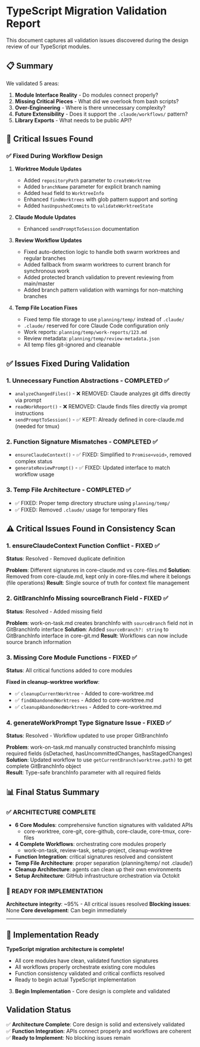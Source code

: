 # TypeScript Migration Validation Report

This document captures all validation issues discovered during the design review of our TypeScript modules.

## 📋 Summary

We validated 5 areas:
1. **Module Interface Reality** - Do modules connect properly?
2. **Missing Critical Pieces** - What did we overlook from bash scripts?
3. **Over-Engineering** - Where is there unnecessary complexity?
4. **Future Extensibility** - Does it support the `.claude/workflows/` pattern?
5. **Library Exports** - What needs to be public API?

## 🚨 Critical Issues Found

### ✅ Fixed During Workflow Design

1. **Worktree Module Updates**
   - Added `repositoryPath` parameter to `createWorktree`
   - Added `branchName` parameter for explicit branch naming
   - Added `head` field to `WorktreeInfo` 
   - Enhanced `findWorktrees` with glob pattern support and sorting
   - Added `hasUnpushedCommits` to `validateWorktreeState`

2. **Claude Module Updates**
   - Enhanced `sendPromptToSession` documentation

3. **Review Workflow Updates**
   - Fixed auto-detection logic to handle both swarm worktrees and regular branches
   - Added fallback from swarm worktrees to current branch for synchronous work
   - Added protected branch validation to prevent reviewing from main/master
   - Added branch pattern validation with warnings for non-matching branches

4. **Temp File Location Fixes**
   - Fixed temp file storage to use `planning/temp/` instead of `.claude/`
   - `.claude/` reserved for core Claude Code configuration only
   - Work reports: `planning/temp/work-reports/123.md`
   - Review metadata: `planning/temp/review-metadata.json`
   - All temp files git-ignored and cleanable

## ✅ Issues Fixed During Validation

### 1. Unnecessary Function Abstractions - COMPLETED ✅
- `analyzeChangedFiles()` - ❌ REMOVED: Claude analyzes git diffs directly via prompt
- `readWorkReport()` - ❌ REMOVED: Claude finds files directly via prompt instructions
- `sendPromptToSession()` - ✅ KEPT: Already defined in core-claude.md (needed for tmux)

### 2. Function Signature Mismatches - COMPLETED ✅
- `ensureClaudeContext()` - ✅ FIXED: Simplified to `Promise<void>`, removed complex status
- `generateReviewPrompt()` - ✅ FIXED: Updated interface to match workflow usage

### 3. Temp File Architecture - COMPLETED ✅  
- ✅ FIXED: Proper temp directory structure using `planning/temp/`
- ✅ FIXED: Removed `.claude/` usage for temporary files

## ⚠️ Critical Issues Found in Consistency Scan

### 1. ensureClaudeContext Function Conflict - FIXED ✅
**Status**: Resolved - Removed duplicate definition

**Problem**: Different signatures in core-claude.md vs core-files.md
**Solution**: Removed from core-claude.md, kept only in core-files.md where it belongs (file operations)
**Result**: Single source of truth for context file management

### 2. GitBranchInfo Missing sourceBranch Field - FIXED ✅
**Status**: Resolved - Added missing field

**Problem**: work-on-task.md creates branchInfo with `sourceBranch` field not in GitBranchInfo interface
**Solution**: Added `sourceBranch?: string` to GitBranchInfo interface in core-git.md
**Result**: Workflows can now include source branch information

### 3. Missing Core Module Functions - FIXED ✅
**Status**: All critical functions added to core modules

**Fixed in cleanup-worktree workflow**:
- ✅ `cleanupCurrentWorktree` - Added to core-worktree.md
- ✅ `findAbandonedWorktrees` - Added to core-worktree.md  
- ✅ `cleanupAbandonedWorktrees` - Added to core-worktree.md

### 4. generateWorkPrompt Type Signature Issue - FIXED ✅
**Status**: Resolved - Workflow updated to use proper GitBranchInfo

**Problem**: work-on-task.md manually constructed branchInfo missing required fields (isDetached, hasUncommittedChanges, hasStagedChanges)
**Solution**: Updated workflow to use `getCurrentBranch(worktree.path)` to get complete GitBranchInfo object  
**Result**: Type-safe branchInfo parameter with all required fields

## 📊 Final Status Summary

### ✅ ARCHITECTURE COMPLETE
- **6 Core Modules**: comprehensive function signatures with validated APIs
  - core-worktree, core-git, core-github, core-claude, core-tmux, core-files
- **4 Complete Workflows**: orchestrating core modules properly
  - work-on-task, review-task, setup-project, cleanup-worktree  
- **Function Integration**: critical signatures resolved and consistent
- **Temp File Architecture**: proper separation (planning/temp/ not .claude/)
- **Cleanup Architecture**: agents can clean up their own environments
- **Setup Architecture**: GitHub infrastructure orchestration via Octokit

### 🎯 READY FOR IMPLEMENTATION
**Architecture integrity**: ~95% - All critical issues resolved
**Blocking issues**: None
**Core development**: Can begin immediately

---

## 🎯 Implementation Ready

**TypeScript migration architecture is complete!** 
- All core modules have clean, validated function signatures
- All workflows properly orchestrate existing core modules  
- Function consistency validated and critical conflicts resolved
- Ready to begin actual TypeScript implementation
3. **Begin Implementation** - Core design is complete and validated

## Validation Status

✅ **Architecture Complete**: Core design is solid and extensively validated  
✅ **Function Integration**: APIs connect properly and workflows are coherent  
✅ **Ready to Implement**: No blocking issues remain